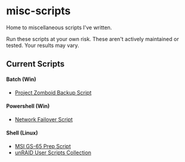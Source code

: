 # misc-scripts

Home to miscellaneous scripts I've written.

Run these scripts at your own risk. These aren't actively maintained or tested. Your results may vary.

## Current Scripts
#### Batch (Win)
- [Project Zomboid Backup Script](https://github.com/mrchrisneal/misc-scripts/blob/main/batch/zomboid "Project Zomboid Backup Script")

#### Powershell (Win)
- [Network Failover Script](https://github.com/mrchrisneal/misc-scripts/blob/main/powershell/NetworkFailover.ps1 "Network Failover Script")

#### Shell (Linux)
- [MSI GS-65 Prep Script](https://github.com/mrchrisneal/misc-scripts/blob/main/shell/gs-65 "MSI GS-65 Prep Script")
- [unRAID User Scripts Collection](https://github.com/mrchrisneal/shellshack "ShellShack (unRAID User Scripts Collection)")
